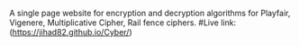A single page website for encryption and decryption algorithms for Playfair, Vigenere, Multiplicative Cipher, Rail fence ciphers.
#Live link: (https://jihad82.github.io/Cyber/)
